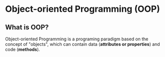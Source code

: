 # Object-oriented Programming (OOP)

## What is OOP?
Object-oriented Programming is a programing paradigm based on the concept of "objects", which can contain data (**attributes or properties**) and code (**methods**).
